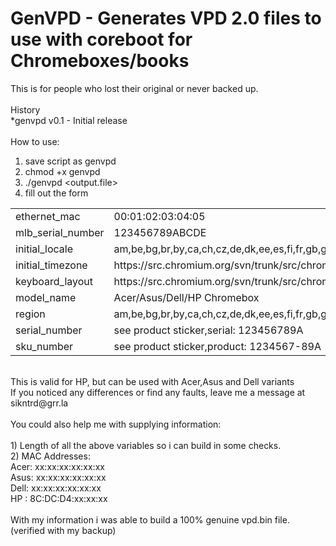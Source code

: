 GenVPD - Generates VPD 2.0 files to use with coreboot for Chromeboxes/books
===========================================================================
This is for people who lost their original or never backed up.<br/><br/>
History<br/>
*genvpd v0.1 - Initial release<br/><br/>
How to use:

1. save script as genvpd
2. chmod +x genvpd
3. ./genvpd <output.file>
4. fill out the form<br/>


<table style="width:100%">
<tr><td>ethernet_mac</td><td>00:01:02:03:04:05</td></tr>
<tr><td>mlb_serial_number</td><td>123456789ABCDE</td></tr>
<tr><td>initial_locale</td><td>am,be,bg,br,by,ca,ch,cz,de,dk,ee,es,fi,fr,gb,ge,gr,hr,hu,ie,il,is,it,jp,latam,lt,lv,mn,no,pl,pt,ro,rs,ru,se,si,sk,tr,ua,us</td></tr>
<tr><td>initial_timezone</td><td>https://src.chromium.org/svn/trunk/src/chromeos/settings/timezone_settings.cc</td></tr>
<tr><td>keyboard_layout</td><td>https://src.chromium.org/svn/trunk/src/chromeos/ime/input_methods.txt</td></tr>
<tr><td>model_name</td><td><brand> Acer/Asus/Dell/HP Chromebox</td></tr>
<tr><td>region</td><td>am,be,bg,br,by,ca,ch,cz,de,dk,ee,es,fi,fr,gb,ge,gr,hr,hu,ie,il,is,it,jp,latam,lt,lv,mn,no,pl,pt,ro,rs,ru,se,si,sk,tr,ua,us</td></tr>
<tr><td>serial_number</td><td>see product sticker,serial: 123456789A</td></tr>
<tr><td>sku_number</td><td>see product sticker,product: 1234567-89A</td></tr>
</table>
<br/>
This is valid for HP, but can be used with Acer,Asus and Dell variants<br/>
If you noticed any differences or find any faults, leave me a message at sikntrd@grr.la<br/>
<br/>
You could also help me with supplying information:<br/>
<br/>
1) Length of all the above variables so i can build in some checks.<br/>
2) MAC Addresses:<br/>
Acer: xx:xx:xx:xx:xx:xx<br/>
Asus: xx:xx:xx:xx:xx:xx<br/>
Dell: xx:xx:xx:xx:xx:xx<br/>
HP  : 8C:DC:D4:xx:xx:xx<br/>
<br/>
With my information i was able to build a 100% genuine vpd.bin file.<br/>
(verified with my backup)<br/>
